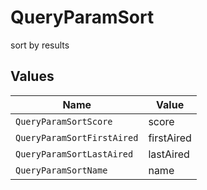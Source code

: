 # QueryParamSort

sort by results


## Values

| Name                       | Value                      |
| -------------------------- | -------------------------- |
| `QueryParamSortScore`      | score                      |
| `QueryParamSortFirstAired` | firstAired                 |
| `QueryParamSortLastAired`  | lastAired                  |
| `QueryParamSortName`       | name                       |